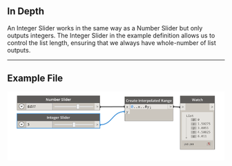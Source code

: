 ## In Depth
An Integer Slider works in the same way as a Number Slider but only outputs integers. The Integer Slider in the example definition allows us to control the list length, ensuring that we always have whole-number of list outputs. 
___
## Example File

![Integer Slider](./CoreNodeModels.Input.IntegerSlider64Bit_img.jpg)

